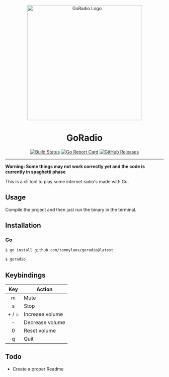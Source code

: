 <p align="center">
  <img src="https://link.storjshare.io/s/jw72n4eodygmsee5qaavopbdbvkq/devv/github/GoRadio/logo.png?wrap=0" height="365px" alt="GoRadio Logo"/>
</p>
<h1 align="center">GoRadio</h1>
<p align="center">
 <a href="https://github.com/tommylans/GoRadio/actions/workflows/ci.yml?query=branch%3Amaster"><img src="https://github.com/tommylans/GoRadio/actions/workflows/go.yml/badge.svg" alt="Build Status"></a>
 <a href="https://goreportcard.com/report/github.com/tommylans/GoRadio"><img src="https://goreportcard.com/badge/github.com/tommylans/GoRadio" alt="Go Report Card"></a>
 <a href="https://github.com/tommylans/GoRadio/releases"><img src="https://img.shields.io/github/v/release/tommylans/GoRadio?display_name=tag&sort=semver" alt="GitHub Releases"></a>
</p>

---
**Warning: Some things may not work correctly yet and the code is currently in spaghetti phase**

This is a cli tool to play some internet radio's made with Go.

## Usage

Compile the project and then just run the binary in the terminal.

## Installation
### Go
```bash
$ go install github.com/tommylans/goradio@latest

$ goradio
```

## Keybindings

| **Key**                | **Action**      |
|------------------------|-----------------|
| <center>m</center>     | Mute            |
| <center>s</center>     | Stop            |
| <center>+ / =</center> | Increase volume |
| <center>-</center>     | Decrease volume |
| <center>0</center>     | Reset volume    |
| <center>q</center>     | Quit            |

## Todo

* Create a proper Readme